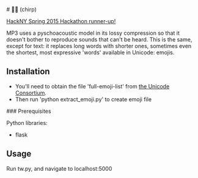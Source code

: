 # &#x1f424;&#x1f3b6; (chirp)


[HackNY Spring 2015 Hackathon runner-up!](http://challengepost.com/software/chirp-t53x7)

MP3 uses a pyschoacoustic model in its lossy compression so that it doesn't bother to reproduce sounds that can't be heard. This is the same, except for text: it replaces long words with shorter ones, sometimes even the shortest, most expressive 'words' available in Unicode: emojis.

## Installation

- You'll need to obtain the file 'full-emoji-list' from [the Unicode Consortium](http://www.unicode.org/Public/emoji/1.0/full-emoji-list.html).
- Then run 'python extract_emoji.py' to create emoji file

### Prerequisites

Python libraries:

- flask

## Usage

Run tw.py, and navigate to localhost:5000
